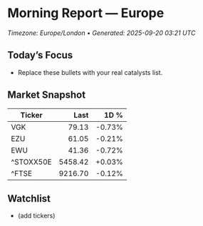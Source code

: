 # Morning Report — Europe
_Timezone: Europe/London • Generated: 2025-09-20 03:21 UTC_

## Today’s Focus
- Replace these bullets with your real catalysts list.

## Market Snapshot
| Ticker | Last | 1D % |
|---|---:|---:|
| VGK | 79.13 | -0.73% |
| EZU | 61.05 | -0.21% |
| EWU | 41.36 | -0.72% |
| ^STOXX50E | 5458.42 | +0.03% |
| ^FTSE | 9216.70 | -0.12% |

## Watchlist
- (add tickers)
